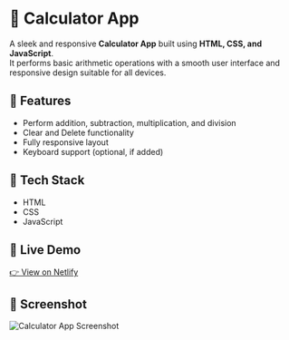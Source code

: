 # 🧮 Calculator App

A sleek and responsive **Calculator App** built using **HTML, CSS, and JavaScript**.  
It performs basic arithmetic operations with a smooth user interface and responsive design suitable for all devices.

## 🌟 Features
- Perform addition, subtraction, multiplication, and division  
- Clear and Delete functionality  
- Fully responsive layout  
- Keyboard support (optional, if added)  

## 🧰 Tech Stack
- HTML  
- CSS  
- JavaScript  

## 🚀 Live Demo
[👉 View on Netlify](https://calculator-project-site-1.netlify.app/)

## 📸 Screenshot
![Calculator App Screenshot](screenshot.png)
